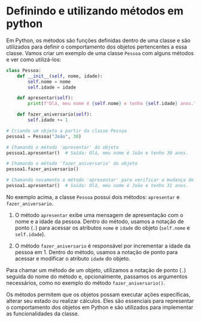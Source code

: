 # Definindo e utilizando métodos em python

Em Python, os métodos são funções definidas dentro de uma classe e são utilizados para definir o comportamento dos objetos pertencentes a essa classe. Vamos criar um exemplo de uma classe `Pessoa` com alguns métodos e ver como utilizá-los:

```python
class Pessoa:
    def __init__(self, nome, idade):
        self.nome = nome
        self.idade = idade

    def apresentar(self):
        print(f"Olá, meu nome é {self.nome} e tenho {self.idade} anos.")

    def fazer_aniversario(self):
        self.idade += 1

# Criando um objeto a partir da classe Pessoa
pessoa1 = Pessoa("João", 30)

# Chamando o método 'apresentar' do objeto
pessoa1.apresentar()  # Saída: Olá, meu nome é João e tenho 30 anos.

# Chamando o método 'fazer_aniversario' do objeto
pessoa1.fazer_aniversario()

# Chamando novamente o método 'apresentar' para verificar a mudança de idade
pessoa1.apresentar()  # Saída: Olá, meu nome é João e tenho 31 anos.
```

No exemplo acima, a classe `Pessoa` possui dois métodos: `apresentar` e `fazer_aniversario`.

1. O método `apresentar` exibe uma mensagem de apresentação com o nome e a idade da pessoa. Dentro do método, usamos a notação de ponto (`.`) para acessar os atributos `nome` e `idade` do objeto (`self.nome` e `self.idade`).

2. O método `fazer_aniversario` é responsável por incrementar a idade da pessoa em 1. Dentro do método, usamos a notação de ponto para acessar e modificar o atributo `idade` do objeto.

Para chamar um método de um objeto, utilizamos a notação de ponto (`.`) seguida do nome do método e, opcionalmente, passamos os argumentos necessários, como no exemplo do método `fazer_aniversario()`.

Os métodos permitem que os objetos possam executar ações específicas, alterar seu estado ou realizar cálculos. Eles são essenciais para representar o comportamento dos objetos em Python e são utilizados para implementar as funcionalidades da classe.